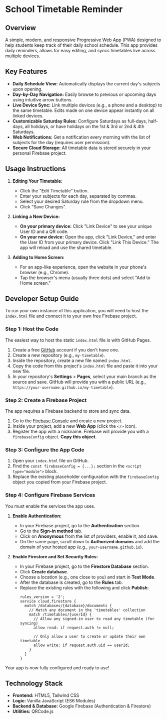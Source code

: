 # School Timetable Reminder

## Overview

A simple, modern, and responsive Progressive Web App (PWA) designed to help students keep track of their daily school schedule. This app provides daily reminders, allows for easy editing, and syncs timetables live across multiple devices.

## Key Features

-   **Daily Schedule View:** Automatically displays the current day's subjects upon opening.
-   **Day-by-Day Navigation:** Easily browse to previous or upcoming days using intuitive arrow buttons.
-   **Live Device Sync:** Link multiple devices (e.g., a phone and a desktop) to the same timetable. Edits made on one device appear instantly on all linked devices.
-   **Customizable Saturday Rules:** Configure Saturdays as full-days, half-days, all holidays, or have holidays on the 1st & 3rd or 2nd & 4th Saturdays.
-   **Web Notifications:** Get a notification every morning with the list of subjects for the day (requires user permission).
-   **Secure Cloud Storage:** All timetable data is stored securely in your personal Firebase project.

## Usage Instructions

1.  **Editing Your Timetable:**
    -   Click the "Edit Timetable" button.
    -   Enter your subjects for each day, separated by commas.
    -   Select your desired Saturday rule from the dropdown menu.
    -   Click "Save Changes".

2.  **Linking a New Device:**
    -   **On your primary device:** Click "Link Device" to see your unique User ID and a QR code.
    -   **On your new device:** Open the app, click "Link Device," and enter the User ID from your primary device. Click "Link This Device." The app will reload and use the shared timetable.

3.  **Adding to Home Screen:**
    -   For an app-like experience, open the website in your phone's browser (e.g., Chrome).
    -   Tap the browser's menu (usually three dots) and select "Add to Home screen."

## Developer Setup Guide

To run your own instance of this application, you will need to host the `index.html` file and connect it to your own free Firebase project.

### Step 1: Host the Code

The easiest way to host the static `index.html` file is with GitHub Pages.

1.  Create a free [GitHub](https://github.com/) account if you don't have one.
2.  Create a new repository (e.g., `my-timetable`).
3.  Inside the repository, create a new file named `index.html`.
4.  Copy the code from this project's `index.html` file and paste it into your new file.
5.  In your repository's **Settings** > **Pages**, select your main branch as the source and save. GitHub will provide you with a public URL (e.g., `https://your-username.github.io/my-timetable`).

### Step 2: Create a Firebase Project

The app requires a Firebase backend to store and sync data.

1.  Go to the [Firebase Console](https://console.firebase.google.com/) and create a new project.
2.  Inside your project, add a new **Web App** (click the `</>` icon).
3.  Register the app with a nickname. Firebase will provide you with a `firebaseConfig` object. **Copy this object.**

### Step 3: Configure the App Code

1.  Open your `index.html` file on GitHub.
2.  Find the `const firebaseConfig = {...};` section in the `<script type="module">` block.
3.  Replace the existing placeholder configuration with the `firebaseConfig` object you copied from your Firebase project.

### Step 4: Configure Firebase Services

You must enable the services the app uses.

1.  **Enable Authentication:**
    -   In your Firebase project, go to the **Authentication** section.
    -   Go to the **Sign-in method** tab.
    -   Click on **Anonymous** from the list of providers, enable it, and save.
    -   On the same page, scroll down to **Authorized domains** and add the domain of your hosted app (e.g., `your-username.github.io`).

2.  **Enable Firestore and Set Security Rules:**
    -   In your Firebase project, go to the **Firestore Database** section.
    -   Click **Create database**.
    -   Choose a location (e.g., one close to you) and start in **Test Mode**.
    -   After the database is created, go to the **Rules** tab.
    -   Replace the existing rules with the following and click **Publish**:
        ```
        rules_version = '2';
        service cloud.firestore {
          match /databases/{database}/documents {
            // Match any document in the 'timetables' collection
            match /timetables/{userId} {
              // Allow any signed-in user to read any timetable (for syncing)
              allow read: if request.auth != null;
              
              // Only allow a user to create or update their own timetable
              allow write: if request.auth.uid == userId;
            }
          }
        }
        ```

Your app is now fully configured and ready to use!

## Technology Stack

-   **Frontend:** HTML5, Tailwind CSS
-   **Logic:** Vanilla JavaScript (ES6 Modules)
-   **Backend & Database:** Google Firebase (Authentication & Firestore)
-   **Utilities:** QRCode.js
